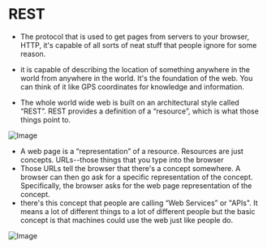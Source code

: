 #  REST

- The protocol that is used to get pages from servers to your browser, HTTP, it's capable of all sorts of neat stuff that people ignore for some reason.
 - it is capable of describing the location of something anywhere in the world from anywhere in the world. It's the foundation of the web. You can think of it like GPS coordinates for knowledge and information.

 - The whole world wide web is built on an architectural style called “REST”. REST provides a definition of a “resource”, which is what those things point to.

 ![Image](https://miro.medium.com/proxy/1*EbBD6IXvf3o-YegUvRB_IA.jpeg)

 - A web page is a “representation” of a resource. Resources are just concepts. URLs--those things that you type into the browser
 - Those URLs tell the browser that there's a concept somewhere. A browser can then go ask for a specific representation of the concept. Specifically, the browser asks for the web page representation of the concept.
 - there's this concept that people are calling “Web Services” or "APIs". It means a lot of different things to a lot of different people but the basic concept is that machines could use the web just like people do.

 ![Image](https://restlet.talend.com/web-api-style/images/rest-and-web-api.png)